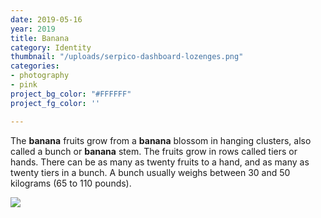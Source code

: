 ```yaml
---
date: 2019-05-16
year: 2019
title: Banana
category: Identity
thumbnail: "/uploads/serpico-dashboard-lozenges.png"
categories:
- photography
- pink
project_bg_color: "#FFFFFF"
project_fg_color: ''

---
```

The **banana** fruits grow from a **banana** blossom in hanging clusters, also called a bunch or **banana** stem. The fruits grow in rows called tiers or hands. There can be as many as twenty fruits to a hand, and as many as twenty tiers in a bunch. A bunch usually weighs between 30 and 50 kilograms (65 to 110 pounds).

![](/uploads/mike-dorner-173502-unsplash.jpg)